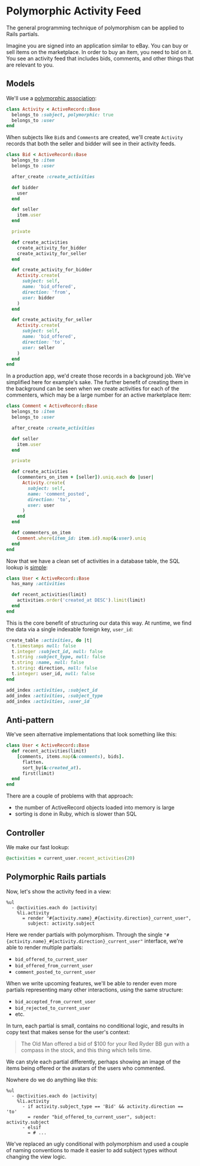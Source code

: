 # Polymorphic Activity Feed

The general programming technique of polymorphism
can be applied to Rails partials.

Imagine you are signed into an application similar to eBay. You can buy or sell
items on the marketplace. In order to buy an item, you need to bid on it. You
see an activity feed that includes bids, comments, and other things that are
relevant to you.

## Models

We'll use a [polymorphic association][assoc]:

[assoc]: http://api.rubyonrails.org/classes/ActiveRecord/Associations/ClassMethods.html#label-Polymorphic+Associations

```ruby
class Activity < ActiveRecord::Base
  belongs_to :subject, polymorphic: true
  belongs_to :user
end
```

When subjects like `Bid`s and `Comment`s are created, we'll create `Activity`
records that both the seller and bidder will see in their activity feeds.

```ruby
class Bid < ActiveRecord::Base
  belongs_to :item
  belongs_to :user

  after_create :create_activities

  def bidder
    user
  end

  def seller
    item.user
  end

  private

  def create_activities
    create_activity_for_bidder
    create_activity_for_seller
  end

  def create_activity_for_bidder
    Activity.create(
      subject: self,
      name: 'bid_offered',
      direction: 'from',
      user: bidder
    )
  end

  def create_activity_for_seller
    Activity.create(
      subject: self,
      name: 'bid_offered',
      direction: 'to',
      user: seller
    )
  end
end
```

In a production app, we'd create those records in a background job. We've
simplified here for example's sake. The further benefit of creating them in the
background can be seen when we create activities for each of the commenters,
which may be a large number for an active marketplace item:

```ruby
class Comment < ActiveRecord::Base
  belongs_to :item
  belongs_to :user

  after_create :create_activities

  def seller
    item.user
  end

  private

  def create_activities
    (commenters_on_item + [seller]).uniq.each do |user|
      Activity.create(
        subject: self,
        name: 'comment_posted',
        direction: 'to',
        user: user
      )
    end
  end

  def commenters_on_item
    Comment.where(item_id: item.id).map(&:user).uniq
  end
end
```

Now that we have a clean set of activities in a database table,
the SQL lookup is [simple]:

[simple]: http://www.infoq.com/presentations/Simple-Made-Easy

```ruby
class User < ActiveRecord::Base
  has_many :activities

  def recent_activities(limit)
    activities.order('created_at DESC').limit(limit)
  end
end
```

This is the core benefit of structuring our data this way. At runtime, we find
the data via a single indexable foreign key, `user_id`:

```ruby
create_table :activities, do |t|
  t.timestamps null: false
  t.integer :subject_id, null: false
  t.string :subject_type, null: false
  t.string :name, null: false
  t.string: direction, null: false
  t.integer: user_id, null: false
end

add_index :activities, :subject_id
add_index :activities, :subject_type
add_index :activities, :user_id
```

## Anti-pattern

We've seen alternative implementations that look something like this:

```ruby
class User < ActiveRecord::Base
  def recent_activities(limit)
    [comments, items.map(&:comments), bids].
      flatten.
      sort_by(&:created_at).
      first(limit)
  end
end
```

There are a couple of problems with that approach:

* the number of ActiveRecord objects loaded into memory is large
* sorting is done in Ruby, which is slower than SQL

## Controller

We make our fast lookup:

```ruby
@activities = current_user.recent_activities(20)
```

## Polymorphic Rails partials

Now, let's show the activity feed in a view:

```haml
%ul
  - @activities.each do |activity|
    %li.activity
      = render "#{activity.name}_#{activity.direction}_current_user",
        subject: activity.subject
```

Here we render partials with polymorphism. Through the single
`"#{activity.name}_#{activity.direction}_current_user"` interface, we're able
to render multiple partials:

* `bid_offered_to_current_user`
* `bid_offered_from_current_user`
* `comment_posted_to_current_user`

When we write upcoming features, we'll be able to render even more partials
representing many other interactions, using the same structure:

* `bid_accepted_from_current_user`
* `bid_rejected_to_current_user`
* etc.

In turn, each partial is small, contains no conditional logic,
and results in copy text that makes sense for the user's context:

> The Old Man offered a bid of $100 for your Red Ryder BB gun with a compass in
> the stock, and this thing which tells time.

We can style each partial differently,
perhaps showing an image of the items being offered
or the avatars of the users who commented.

Nowhere do we do anything like this:

```haml
%ul
  - @activities.each do |activity|
    %li.activity
      - if activity.subject_type == 'Bid' && activity.direction == 'to'
        = render "bid_offered_to_current_user", subject: activity.subject
      - elsif
        = # ...
```

We've replaced an ugly conditional with polymorphism
and used a couple of naming conventions to made it easier
to add subject types without changing the view logic.
